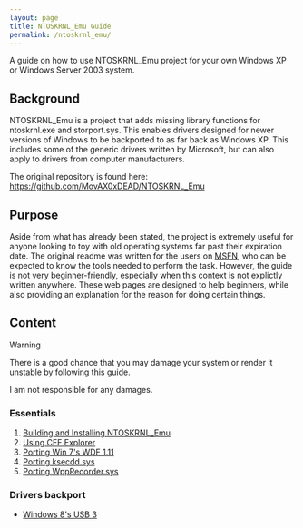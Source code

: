 ```yaml
---
layout: page
title: NTOSKRNL_Emu Guide
permalink: /ntoskrnl_emu/
---
```


A guide on how to use NTOSKRNL\_Emu project for your own Windows XP or Windows Server 2003 system.

## Background
NTOSKRNL\_Emu is a project that adds missing library functions for ntoskrnl.exe and storport.sys. This enables drivers designed for newer versions of Windows to be backported to as far back as Windows XP. This includes some of the generic drivers written by Microsoft, but can also apply to drivers from computer manufacturers.

The original repository is found here: https://github.com/MovAX0xDEAD/NTOSKRNL_Emu

## Purpose
Aside from what has already been stated, the project is extremely useful for anyone looking to toy with old operating systems far past their expiration date. The original readme was written for the users on [MSFN](https://msfn.org/board/topic/181615-ntoskrnl-emu_extender-for-windows-xp2003), who can be expected to know the tools needed to perform the task. However, the guide is not very beginner-friendly, especially when this context is not explictly written anywhere. These web pages are designed to help beginners, while also providing an explanation for the reason for doing certain things.

## Content
> [!WARNING]
> There is a good chance that you may damage your system or render it unstable by following this guide.
>
> I am not responsible for any damages.

### Essentials
1. [Building and Installing NTOSKRNL\_Emu](01_build_ntoskrnl_emu/index.md)
2. [Using CFF Explorer](02_cff_explorer/index.md)
3. [Porting Win 7's WDF 1.11](03_wdf_1_11/index.md)
4. [Porting ksecdd.sys](04_ksecd8_sys/index.md)
5. [Porting WppRecorder.sys](05_wpprecorde8_sys/index.md)

### Drivers backport
- [Windows 8's USB 3](win8_usb3/index.md)
